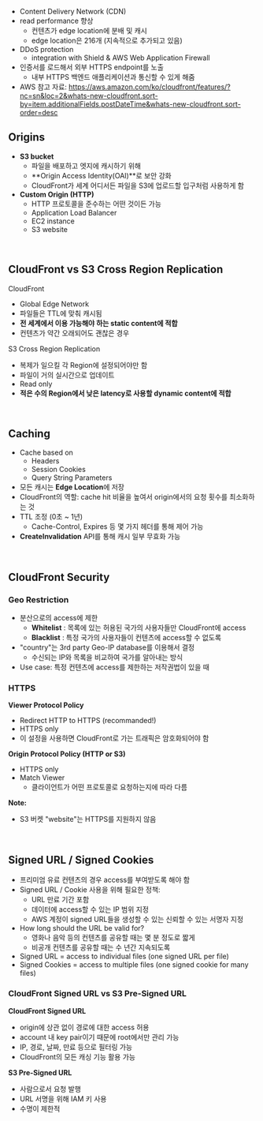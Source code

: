 - Content Delivery Network (CDN)
- read performance 향상
  - 컨텐츠가 edge location에 분배 및 캐시
  - edge location은 216개 (지속적으로 추가되고 있음)
- DDoS protection
  - integration with Shield & AWS Web Application Firewall
- 인증서를 로드해서 외부 HTTPS endpoint를 노출
  - 내부 HTTPS 백엔드 애플리케이션과 통신할 수 있게 해줌
- AWS 참고 자료: https://aws.amazon.com/ko/cloudfront/features/?nc=sn&loc=2&whats-new-cloudfront.sort-by=item.additionalFields.postDateTime&whats-new-cloudfront.sort-order=desc

## Origins

- **S3 bucket**
  - 파일을 배포하고 엣지에 캐시하기 위해
  - **Origin Access Identity(OAI)**로 보안 강화
  - CloudFront가 세계 어디서든 파일을 S3에 업로드할 입구처럼 사용하게 함
- **Custom Origin (HTTP)**
  - HTTP 프로토콜을 준수하는 어떤 것이든 가능
  - Application Load Balancer
  - EC2 instance
  - S3 website

<br>

## CloudFront vs S3 Cross Region Replication

CloudFront

- Global Edge Network
- 파일들은 TTL에 맞춰 캐시됨
- **전 세계에서 이용 가능해야 하는 static content에 적합**
- 컨텐츠가 약간 오래되어도 괜찮은 경우

S3 Cross Region Replication

- 복제가 일으킬 각 Region에 설정되어야만 함
- 파일이 거의 실시간으로 업데이트
- Read only
- **적은 수의 Region에서 낮은 latency로 사용할 dynamic content에 적합**

<br>

## Caching

- Cache based on
  - Headers
  - Session Cookies
  - Query String Parameters
- 모든 캐시는 **Edge Location**에 저장
- CloudFront의 역할: cache hit 비율을 높여서 origin에서의 요청 횟수를 최소화하는 것
- TTL 조정 (0초 ~ 1년)
  - Cache-Control, Expires 등 몇 가지 헤더를 통해 제어 가능
- **CreateInvalidation** API를 통해 캐시 일부 무효화 가능

<br>

## CloudFront Security

### Geo Restriction

- 분산으로의 access에 제한
  - **Whitelist** : 목록에 있는 허용된 국가의 사용자들만 CloudFront에 access
  - **Blacklist** : 특정 국가의 사용자들이 컨텐츠에 access할 수 없도록
- "country"는 3rd party Geo-IP database를 이용해서 결정
  - 수신되는 IP와 목록을 비교하여 국가를 알아내는 방식
- Use case: 특정 컨텐츠에 access를 제한하는 저작권법이 있을 때

### HTTPS

**Viewer Protocol Policy**

- Redirect HTTP to HTTPS (recommanded!)
- HTTPS only
- 이 설정을 사용하면 CloudFront로 가는 트래픽은 암호화되어야 함

**Origin Protocol Policy (HTTP or S3)**

- HTTPS only
- Match Viewer
  - 클라이언트가 어떤 프로토콜로 요청하는지에 따라 다름

**Note:**

- S3 버켓 "website"는 HTTPS를 지원하지 않음

<br>

## Signed URL / Signed Cookies

- 프리미엄 유료 컨텐츠의 경우 access를 부여받도록 해야 함
- Signed URL / Cookie 사용을 위해 필요한 정책:
  - URL 만료 기간 포함
  - 데이터에 access할 수 있는 IP 범위 지정
  - AWS 계정이 signed URL들을 생성할 수 있는 신뢰할 수 있는 서명자 지정
- How long should the URL be valid for?
  - 영화나 음악 등의 컨텐츠를 공유할 때는 몇 분 정도로 짧게
  - 비공개 컨텐츠를 공유할 때는 수 년간 지속되도록
- Signed URL = access to individual files (one signed URL per file)
- Signed Cookies = access to multiple files (one signed cookie for many files)

### CloudFront Signed URL vs S3 Pre-Signed URL

**CloudFront Signed URL**

- origin에 상관 없이 경로에 대한 access 허용
- account 내 key pair이기 때문에 root에서만 관리 가능
- IP, 경로, 날짜, 만료 등으로 필터링 가능
- CloudFront의 모든 캐싱 기능 활용 가능

**S3 Pre-Signed URL**

- 사람으로서 요청 발행
- URL 서명을 위해 IAM 키 사용
- 수명이 제한적
